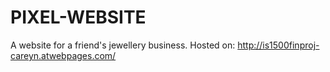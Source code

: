 # PIXEL-WEBSITE
A website for a friend's jewellery business.
Hosted on: http://is1500finproj-careyn.atwebpages.com/
